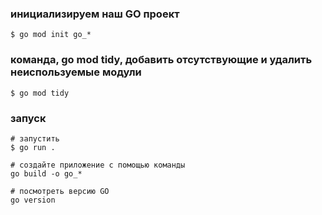 ### инициализируем наш GO проект

```
$ go mod init go_*
```

### команда, go mod tidy, добавить отсутствующие и удалить неиспользуемые модули 

```
$ go mod tidy
```

### запуск
```
# запустить
$ go run .

# создайте приложение с помощью команды
go build -o go_*

# посмотреть версию GO
go version
``` 